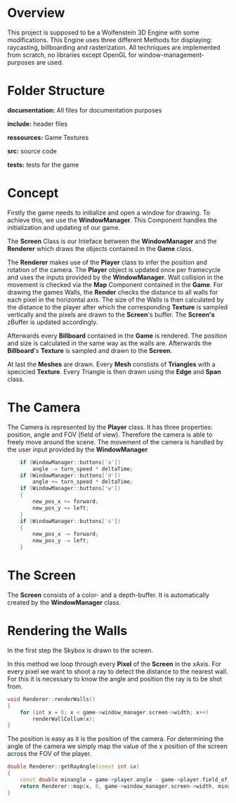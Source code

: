 # Overview

This project is supposed to be a Wolfenstein 3D Engine with some modifications. This Engine uses three different Methods for displaying: raycasting, billboarding and rasterization. All techniques
are implemented from scratch, no libraries except OpenGL for window-management-purposes are used. 

# Folder Structure

**documentation:** All files for documentation purposes

**include:** header files

**ressources:** Game Textures

**src:** source code

**tests:** tests for the game

# Concept
Firstly the game needs to initialize and open a window for drawing.
To achieve this, we use the **WindowManager**. This Component handles the initialization and updating of our game.

The **Screen** Class is our Inteface between the **WindowManager** and the **Renderer** which draws the objects contained in the **Game** class.

The **Renderer** makes use of the **Player** class to infer the position and rotation of the camera. The **Player** object is updated
once per framecycle and uses the inputs provided by the **WindowManager**. Wall collision in the movement is checked via the **Map** Component contained in the **Game**. For drawing the games Walls, the **Render** checks the distance to all walls for each pixel in the horizontal axis. The size of the Walls is then calculated by the distance to the player after which the corresponding **Texture** is sampled vertically and the pixels are drawn to the **Screen**'s buffer. The **Screen's** zBuffer is updated accordingly.

Afterwards every **Billboard** contained in the **Game** is rendered.
The position and size is calculated in the same way as the walls are.
Afterwards the **Billboard**'s **Texture** is sampled and drawn to the **Screen**.

At last the **Meshes** are drawn. Every **Mesh** constists of **Triangles** with a specicied **Texture**.
Every Triangle is then drawn using the **Edge** and **Span** class.

# The Camera

The Camera is represented by the **Player** class. It has three properties: position, angle and FOV (field of view).
Therefore the camera is able to freely move around the scene. The movement of the camera is handled by the user input
provided by the **WindowManager**

```C++
    if (WindowManager::buttons['a'])
        angle -= turn_speed * deltaTime;
    if (WindowManager::buttons['d'])
        angle += turn_speed * deltaTime;
    if (WindowManager::buttons['w'])
    {
        new_pos_x += forward;
        new_pos_y += left;
    }
    if (WindowManager::buttons['s'])
    {
        new_pos_x -= forward;
        new_pos_y -= left;
    }
```

# The Screen

The **Screen** consists of a color- and a depth-buffer. It is automatically created by the **WindowManager** class.

# Rendering the Walls

In the first step the Skybox is drawn to the screen. 

In this method we loop through every **Pixel** of the **Screen** in the xAxis.
For every pixel we want to shoot a ray to detect the distance to the nearest wall.
For this it is necessary to know the angle and position the ray is to be shot from.

```C++
void Renderer::renderWalls()
{
    for (int x = 0; x < game->window_manager.screen->width; x++)
        renderWallCollum(x);
}
```

The position is easy as it is the position of the camera.
For determining the angle of the camera we simply map the value of the x position of the screen across 
the FOV of the player.

```C++
double Renderer::getRayAngle(const int &x)
{
    const double minangle = game->player.angle - game->player.field_of_view / 2;
    return Renderer::map(x, 0, game->window_manager.screen->width, minangle, minangle + game->player.field_of_view);
}
```

